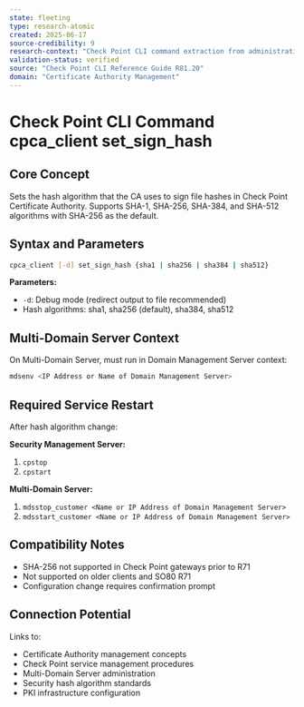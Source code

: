 ```yaml
---
state: fleeting
type: research-atomic
created: 2025-06-17
source-credibility: 9
research-context: "Check Point CLI command extraction from administrative foundation guide"
validation-status: verified
source: "Check Point CLI Reference Guide R81.20"
domain: "Certificate Authority Management"
---
```


# Check Point CLI Command cpca_client set_sign_hash

## Core Concept

Sets the hash algorithm that the CA uses to sign file hashes in Check Point Certificate Authority. Supports SHA-1, SHA-256, SHA-384, and SHA-512 algorithms with SHA-256 as the default.

## Syntax and Parameters

```bash
cpca_client [-d] set_sign_hash {sha1 | sha256 | sha384 | sha512}
```

**Parameters:**
- `-d`: Debug mode (redirect output to file recommended)
- Hash algorithms: sha1, sha256 (default), sha384, sha512

## Multi-Domain Server Context

On Multi-Domain Server, must run in Domain Management Server context:
```bash
mdsenv <IP Address or Name of Domain Management Server>
```

## Required Service Restart

After hash algorithm change:

**Security Management Server:**
1. `cpstop`
2. `cpstart`

**Multi-Domain Server:**
1. `mdsstop_customer <Name or IP Address of Domain Management Server>`
2. `mdsstart_customer <Name or IP Address of Domain Management Server>`

## Compatibility Notes

- SHA-256 not supported in Check Point gateways prior to R71
- Not supported on older clients and SO80 R71
- Configuration change requires confirmation prompt

## Connection Potential

Links to:
- Certificate Authority management concepts
- Check Point service management procedures
- Multi-Domain Server administration
- Security hash algorithm standards
- PKI infrastructure configuration